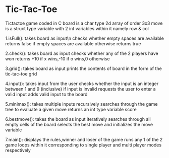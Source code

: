 # Tic-Tac-Toe
Tictactoe game coded in C
board is a char type 2d array of order 3x3
move is a struct type variable with 2 int variables within it namely row & col

1.isFull():
takes board as input\n
checks whether empty spaces are available
returns false if empty spaces are available otherwise returns true

2.check():
takes board as input
checks whether any of the 2 players have won
returns +10 if x wins,-10 if o wins,0 otherwise

3.grid():
takes board as input
prints the contents of board in the form of the tic-tac-toe grid

4.input():
takes input from the user
checks whether the input is an integer between 1 and 9 (inclusive)
if input is invalid requests the user to enter a valid input 
adds valid input to the board

5.minimax():
takes multiple inputs
recursively searches through the game tree to evaluate a given move
returns an int type variable score

6.bestmove():
takes the board as input 
iteratively searches through all empty cells of the board
selects the best move and initializes the move variable

7.main():
displays the rules,winner and loser of the game
runs any 1 of the 2 game loops within it corresponding to single player and multi player modes respectively 
